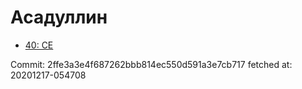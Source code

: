 # Асадуллин
- [40: CE](40.md)

Commit: 2ffe3a3e4f687262bbb814ec550d591a3e7cb717
 fetched at: 20201217-054708
